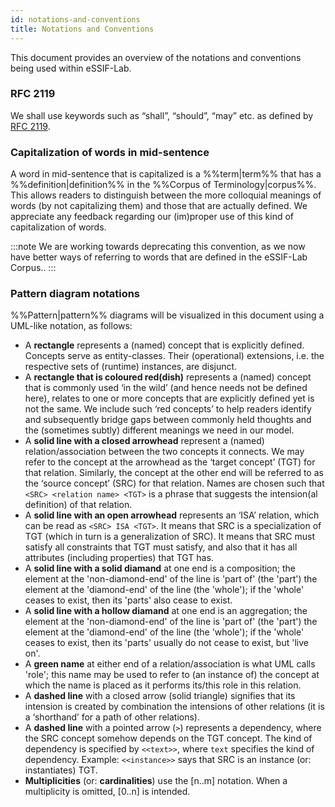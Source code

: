 ```yaml
---
id: notations-and-conventions
title: Notations and Conventions
---
```


This document provides an overview of the notations and conventions being used within eSSIF-Lab.


### RFC 2119
We shall use keywords such as “shall”, “should”, “may” etc. as defined by [RFC 2119](https://www.ietf.org/rfc/rfc2119.txt).

### Capitalization of words in mid-sentence
A word in mid-sentence that is capitalized is a %%term|term%% that has a %%definition|definition%% in the %%Corpus of Terminology|corpus%%. This allows readers to distinguish between the more colloquial meanings of words (by not capitalizing them) and those that are actually defined. We appreciate any feedback regarding our (im)proper use of this kind of capitalization of words.

:::note
We are working towards deprecating this convention, as we now have better ways of referring to words that are defined in the eSSIF-Lab Corpus..
:::

### Pattern diagram notations

%%Pattern|pattern%% diagrams will be visualized in this document using a UML-like notation, as follows:

- A **rectangle** represents a (named) concept that is explicitly defined. Concepts serve as entity-classes. Their (operational) extensions, i.e. the respective sets of (runtime) instances, are disjunct. 
- A **rectangle that is coloured red(dish)** represents a (named) concept that is commonly used ‘in the wild’ (and hence needs not be defined here), relates to one or more concepts that are explicitly defined yet is not the same. We include such ‘red concepts’ to help readers identify and subsequently bridge gaps between commonly held thoughts and the (sometimes subtly) different meanings we need in our model.
- A **solid line with a closed arrowhead** represent a (named) relation/association between the two concepts it connects. We may refer to the concept at the arrowhead as the ‘target concept’ (TGT) for that relation. Similarly, the concept at the other end will be referred to as the ‘source concept’ (SRC) for that relation. Names are chosen such that `<SRC> <relation name> <TGT>` is a phrase that suggests the intension(al definition) of that relation.
- A **solid line with an open arrowhead** represents an ‘ISA’ relation, which can be read as `<SRC> ISA <TGT>`. It means that SRC is a specialization of TGT (which in turn is a generalization of SRC). It means that SRC must satisfy all constraints that TGT must satisfy, and also that it has all attributes (including properties) that TGT has.
- A **solid line with a solid diamand** at one end is a composition; the element at the 'non-diamond-end' of the line is 'part of' (the 'part') the element at the 'diamond-end' of the line (the 'whole'); if the 'whole' ceases to exist, then its 'parts' also cease to exist.
- A **solid line with a hollow diamand** at one end is an aggregation; the element at the 'non-diamond-end' of the line is 'part of' (the 'part') the element at the 'diamond-end' of the line (the 'whole'); if the 'whole' ceases to exist, then its 'parts' usually do not cease to exist, but 'live on'.
- A **green name** at either end of a relation/association is what UML calls 'role'; this name may be used to refer to (an instance of) the concept at which the name is placed as it performs its/this role in this relation.
- A **dashed line** with a closed arrow (solid triangle) signifies that its intension is created by combination the intensions of other relations (it is a ‘shorthand’ for a path of other relations).
- A **dashed line** with a pointed arrow (`>`) represents a dependency, where  the SRC concept somehow depends on the TGT concept. The kind of dependency is specified by `<<text>>`, where `text` specifies the kind of dependency. Example: `<<instance>>` says that SRC is an instance (or: instantiates) TGT.
- **Multiplicities** (or: **cardinalities**) use the [n..m] notation. When a multiplicity is omitted, [0..n] is intended.
